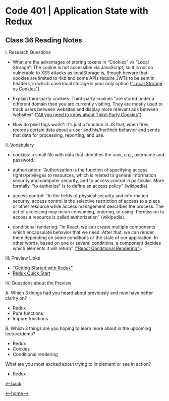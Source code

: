 # Code 401 | Application State with Redux

## Class 36 Reading Notes

I. Research Questions

- What are the advantages of storing tokens in “Cookies” vs “Local Storage”: The cookie is not accessible via JavaScript, so it is not so vulnerable to XSS attacks as localStorage is, though beware that cookies are limited to 4kb and some APIs require JWTs to be sent in headers, in which case local storage is your only option (["Local Storage vs Cookies"](https://dev.to/cotter/localstorage-vs-cookies-all-you-need-to-know-about-storing-jwt-tokens-securely-in-the-front-end-15id)).

- Explain third-party cookies: Third-party cookies "are stored under a different domain than you are currently visiting. They are mostly used to track users between websites and display more relevant ads between websites" (["All you need to know about Third-Party Cookies"](https://cookie-script.com/all-you-need-to-know-about-third-party-cookies.html)).

- How do pixel tags work?: it's just a function in JS that, when fires, records certain data about a user and his/her/their behavior and sends that data for processing, reporting, and use.

II. Vocabulary

- cookies: a small file with data that identifies the user, e.g., username and password.

- authorization: "Authorization is the function of specifying access rights/privileges to resources, which is related to general information security and computer security, and to access control in particular. More formally, "to authorize" is to define an access policy" (wikipedia).

- access control: "In the fields of physical security and information security, access control is the selective restriction of access to a place or other resource while access management describes the process. The act of accessing may mean consuming, entering, or using. Permission to access a resource is called authorization" (wikipedia).

- conditional rendering: "In React, we can create multiple components which encapsulate behavior that we need. After that, we can render them depending on some conditions or the state of our application. In other words, based on one or several conditions, a component decides which elements it will return" (["React Conditional Rendering"](https://www.javatpoint.com/react-conditional-rendering#:~:text=React%20Conditional%20Rendering,which%20elements%20it%20will%20return.)).

III. Preview Links

- ["Getting Started with Redux"](https://egghead.io/courses/getting-started-with-redux)
- [Redux Quick Start](https://react-redux.js.org/introduction/quick-start)

IV. Questions about the Preview

A. Which 3 things had you heard about previously and now have better clarity on?

- Redux
- Pure functions
- Impure functions

B. Which 3 things are you hoping to learn more about in the upcoming lecture/demo?

- Redux
- Cookies
- Conditional rendering

What are you most excited about trying to implement or see in action?

- Redux

[<--back](401week8.md)

[<--home-->](../../README.md)
